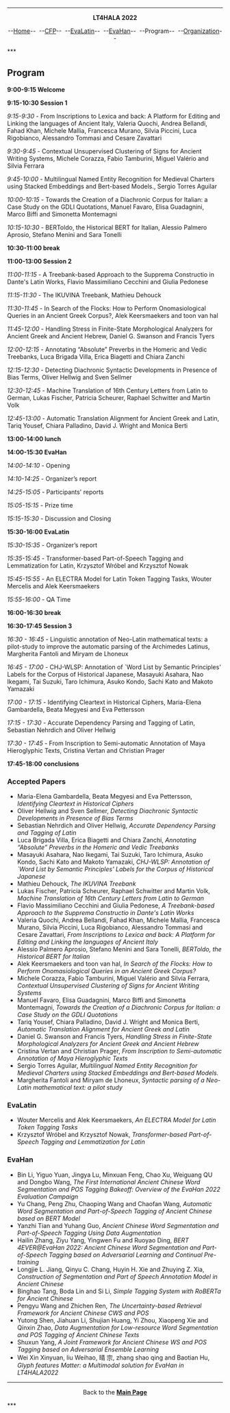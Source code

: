 ***
<p style="text-align: center;"><b>LT4HALA 2022</b></p>
<p style="text-align: center;">--<a href="index">Home</a>--&nbsp;&nbsp;--<a href="CFP">CFP</a>--&nbsp;&nbsp;--<a href="EvaLatin">EvaLatin</a>--&nbsp;&nbsp;--<a href="EvaHan">EvaHan</a>--&nbsp;&nbsp;--Program--&nbsp;&nbsp;--<a href="organization">Organization</a>--</p>
***

## Program

**9:00-9:15 Welcome**

**9:15-10:30 Session 1**

*9:15-9:30* - From Inscriptions to Lexica and back: A Platform for Editing and Linking the languages of Ancient Italy, Valeria Quochi, Andrea Bellandi, Fahad Khan, Michele Mallia, Francesca Murano, Silvia Piccini, Luca Rigobianco, Alessandro Tommasi and Cesare Zavattari

*9:30-9:45* - Contextual Unsupervised Clustering of Signs for Ancient Writing Systems, Michele Corazza, Fabio Tamburini, Miguel Valério and Silvia Ferrara

*9:45-10:00* - Multilingual Named Entity Recognition for Medieval Charters using Stacked Embeddings and Bert-based Models., Sergio Torres Aguilar

*10:00-10:15* - Towards the Creation of a Diachronic Corpus for Italian: a Case Study on the GDLI Quotations, Manuel Favaro, Elisa Guadagnini, Marco Biffi and Simonetta Montemagni

*10:15-10:30* - BERToldo, the Historical BERT for Italian, Alessio Palmero Aprosio, Stefano Menini and Sara Tonelli

**10:30-11:00 break**

**11:00-13:00 Session 2**

*11:00-11:15* - A Treebank-based Approach to the Supprema Constructio in Dante's Latin Works, Flavio Massimiliano Cecchini and Giulia Pedonese

*11:15-11:30* - The IKUVINA Treebank, Mathieu Dehouck

*11:30-11:45* - In Search of the Flocks: How to Perform Onomasiological Queries in an Ancient Greek Corpus?, Alek Keersmaekers and toon van hal

*11:45-12:00* - Handling Stress in Finite-State Morphological Analyzers for Ancient Greek and Ancient Hebrew, Daniel G. Swanson and Francis Tyers

*12:00-12:15* - Annotating “Absolute” Preverbs in the Homeric and Vedic Treebanks, Luca Brigada Villa, Erica Biagetti and Chiara Zanchi

*12:15-12:30* - Detecting Diachronic Syntactic Developments in Presence of Bias Terms, Oliver Hellwig and Sven Sellmer

*12:30-12:45* - Machine Translation of 16th Century Letters from Latin to German, Lukas Fischer, Patricia Scheurer, Raphael Schwitter and Martin Volk

*12:45-13:00* - Automatic Translation Alignment for Ancient Greek and Latin, Tariq Yousef, Chiara Palladino, David J. Wright and Monica Berti

**13:00-14:00 lunch**

**14:00-15:30 EvaHan**

*14:00-14:10* - Opening

*14:10-14:25* - Organizer’s report

*14:25-15:05* - Participants' reports

*15:05-15:15* - Prize time

*15:15-15:30* - Discussion and Closing

**15:30-16:00 EvaLatin**

*15:30-15:35* - Organizer’s report

*15:35-15:45* - Transformer-based Part-of-Speech Tagging and Lemmatization for Latin, Krzysztof Wróbel and Krzysztof Nowak

*15:45-15:55* - An ELECTRA Model for Latin Token Tagging Tasks, Wouter Mercelis and Alek Keersmaekers

*15:55-16:00* - QA Time

**16:00-16:30 break**

**16:30-17:45 Session 3**

*16:30 - 16:45* - Linguistic annotation of Neo-Latin mathematical texts: a pilot-study to improve the automatic parsing of the Archimedes Latinus, Margherita Fantoli and Miryam de Lhoneux

*16:45 - 17:00* - CHJ-WLSP: Annotation of `Word List by Semantic Principles' Labels for the Corpus of Historical Japanese, Masayuki Asahara, Nao Ikegami, Tai Suzuki, Taro Ichimura, Asuko Kondo, Sachi Kato and Makoto Yamazaki

*17:00 - 17:15* - Identifying Cleartext in Historical Ciphers, Maria-Elena Gambardella, Beata Megyesi and Eva Pettersson

*17:15 - 17:30* - Accurate Dependency Parsing and Tagging of Latin, Sebastian Nehrdich and Oliver Hellwig

*17:30 - 17:45* - From Inscription to Semi-automatic Annotation of Maya Hieroglyphic Texts, Cristina Vertan and Christian Prager

**17:45-18:00 conclusions**

### Accepted Papers
- Maria-Elena Gambardella, Beata Megyesi and Eva Pettersson, *Identifying Cleartext in Historical Ciphers*
- Oliver Hellwig and Sven Sellmer, *Detecting Diachronic Syntactic Developments in Presence of Bias Terms*
- Sebastian Nehrdich and Oliver Hellwig, *Accurate Dependency Parsing and Tagging of Latin*
- Luca Brigada Villa, Erica Biagetti and Chiara Zanchi, *Annotating “Absolute” Preverbs in the Homeric and Vedic Treebanks*
- Masayuki Asahara, Nao Ikegami, Tai Suzuki, Taro Ichimura, Asuko Kondo, Sachi Kato and Makoto Yamazaki, *CHJ-WLSP: Annotation of `Word List by Semantic Principles' Labels for the Corpus of Historical Japanese*
- Mathieu Dehouck, *The IKUVINA Treebank*
- Lukas Fischer, Patricia Scheurer, Raphael Schwitter and Martin Volk, *Machine Translation of 16th Century Letters from Latin to German*
- Flavio Massimiliano Cecchini and Giulia Pedonese, *A Treebank-based Approach to the Supprema Constructio in Dante's Latin Works*
- Valeria Quochi, Andrea Bellandi, Fahad Khan, Michele Mallia, Francesca Murano, Silvia Piccini, Luca Rigobianco, Alessandro Tommasi and Cesare Zavattari, *From Inscriptions to Lexica and back: A Platform for Editing and Linking the languages of Ancient Italy*
- Alessio Palmero Aprosio, Stefano Menini and Sara Tonelli, *BERToldo, the Historical BERT for Italian*
- Alek Keersmaekers and toon van hal, *In Search of the Flocks: How to Perform Onomasiological Queries in an Ancient Greek Corpus?*
- Michele Corazza, Fabio Tamburini, Miguel Valério and Silvia Ferrara, *Contextual Unsupervised Clustering of Signs for Ancient Writing Systems*
- Manuel Favaro, Elisa Guadagnini, Marco Biffi and Simonetta Montemagni, *Towards the Creation of a Diachronic Corpus for Italian: a Case Study on the GDLI Quotations*
- Tariq Yousef, Chiara Palladino, David J. Wright and Monica Berti, *Automatic Translation Alignment for Ancient Greek and Latin*
- Daniel G. Swanson and Francis Tyers, *Handling Stress in Finite-State Morphological Analyzers for Ancient Greek and Ancient Hebrew*
- Cristina Vertan and Christian Prager, *From Inscription to Semi-automatic Annotation of Maya Hieroglyphic Texts*
- Sergio Torres Aguilar, *Multilingual Named Entity Recognition for Medieval Charters using Stacked Embeddings and Bert-based Models.*
- Margherita Fantoli and Miryam de Lhoneux, *Syntactic parsing of a Neo-Latin mathematical text: a pilot study*

### EvaLatin
- Wouter Mercelis and Alek Keersmaekers, *An ELECTRA Model for Latin Token Tagging Tasks*
- Krzysztof Wróbel and Krzysztof Nowak, *Transformer-based Part-of-Speech Tagging and Lemmatization for Latin*

### EvaHan
- Bin Li, Yiguo Yuan, Jingya Lu, Minxuan Feng, Chao Xu, Weiguang QU and Dongbo Wang, *The First International Ancient Chinese Word Segmentation and POS Tagging Bakeoff: Overview of the EvaHan 2022 Evaluation Campaign*
- Yu Chang, Peng Zhu, Chaoping Wang and Chaofan Wang, *Automatic Word Segmentation and Part-of-Speech Tagging of Ancient Chinese based on BERT Model*
- Yanzhi Tian and Yuhang Guo, *Ancient Chinese Word Segmentation and Part-of-Speech Tagging Using Data Augmentation*
- Hailin Zhang, Ziyu Yang, Yingwen Fu and Ruoyao Ding, *BERT 4EVER@EvaHan 2022: Ancient Chinese Word Segmentation and Part-of-Speech Tagging based on Adversarial Learning and Continual Pre-training*
- Longjie L. Jiang, Qinyu C. Chang, Huyin H. Xie and Zhuying Z. Xia, *Construction of Segmentation and Part of Speech Annotation Model in Ancient Chinese*
- Binghao Tang, Boda Lin and Si Li, *Simple Tagging System with RoBERTa for Ancient Chinese*
- Pengyu Wang and Zhichen Ren, *The Uncertainty-based Retrieval Framework for Ancient Chinese CWS and POS*
- Yutong Shen, Jiahuan Li, Shujian Huang, Yi Zhou, Xiaopeng Xie and Qinxin Zhao, *Data Augmentation for Low-resource Word Segmentation and POS Tagging of Ancient Chinese Texts*
- Shuxun Yang, *A Joint Framework for Ancient Chinese WS and POS Tagging based on Adversarial Ensemble Learning*
- Wei Xin Xinyuan, liu Weihao, 晴 宗, zhang shao qing and Baotian Hu, *Glyph features Matter: a Multimodal solution for EvaHan in LT4HALA2022*



***
<p style="text-align: center;">Back to the <a href="https://circse.github.io/LT4HALA/"><b>Main Page</b></a></p>
***
